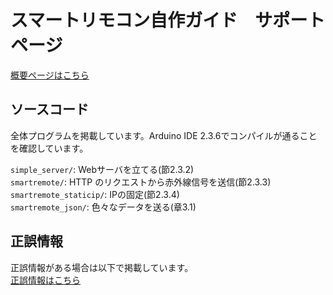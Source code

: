 # スマートリモコン自作ガイド　サポートページ

[概要ページはこちら](https://nikatech.nikachu.net/item/smartremote_guide)

## ソースコード

全体プログラムを掲載しています。Arduino IDE 2.3.6でコンパイルが通ることを確認しています。

`simple_server/`: Webサーバを立てる(節2.3.2)  
`smartremote/`: HTTP のリクエストから赤外線信号を送信(節2.3.3)  
`smartremote_staticip/`: IPの固定(節2.3.4)  
`smartremote_json/`: 色々なデータを送る(章3.1)  


## 正誤情報

正誤情報がある場合は以下で掲載しています。  
[正誤情報はこちら](https://nikatech.nikachu.net/item/smartremote#errata)

